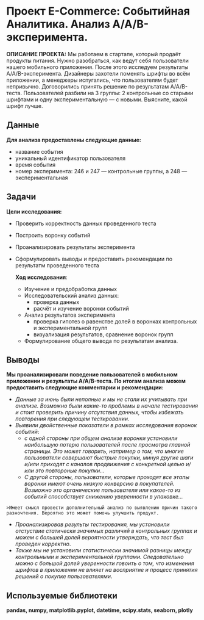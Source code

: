 # Проект E-Commerce: Cобытийная Аналитика. Анализ A/A/B-эксперимента.
**ОПИСАНИЕ ПРОЕКТА:**
Мы работаем в стартапе, который продаёт продукты питания. Нужно разобраться, как ведут себя пользователи нашего мобильного приложения. После этого исследуем результаты A/A/B-эксперимента. Дизайнеры захотели поменять шрифты во всём приложении, а менеджеры испугались, что пользователям будет непривычно. Договорились принять решение по результатам A/A/B-теста. Пользователей разбили на 3 группы: 2 контрольные со старыми шрифтами и одну экспериментальную — с новыми. Выясните, какой шрифт лучше.

## Данные
**Для анализа предоставлены следующие данные:**
* название события
* уникальный идентификатор пользователя
* время события
* номер эксперимента: 246 и 247 — контрольные группы, а 248 — экспериментальная

## Задачи
**Цели исследования:**
* Проверить корректность данных проведенного теста
* Построить воронку событий
* Проанализировать результаты эксперимента
* Сформулировать выводы и предоставить рекомендации по результатм проведенного теста

  **Ход исследования**:
  * Изучение и предобработка данных
  * Исследовательский анализ данных:
    * проверка данных
    * расчёт и изучение воронки событий
  * Анализ результатов эксперимента
    * проверка гипотез о равенстве долей в воронках контрольных и экспериментальной групп
    * визуализация результатов, сравнение воронок групп
  * Формулирование общего вывода по результатам анализа.
  
## Выводы
**Мы проанализировали поведение пользователей в мобильном приложении и результаты A/A/B-теста. По итогам анализа можем предоставить следующие комментарии и рекомендации:**

   + *Данные за июнь были неполные и мы не стали их учитывать при анализе. Возможно были какие-то проблемы в начале тестирования и стоит проверить причину отсутствия данных, чтобы избежать повторения при следующем тестировании*.
   + *Выявили двойственные показатели в рамках исследования воронок событий*:
       + *с одной стороны при общем анализе воронки установили наибольшую потерю пользователей после просмотра главной страницы. Это может говорить, например о том, что многие пользователи совершают быстрые покупки, минуя другие шаги и/или приходят с каналов продвижения с конкретной целью и/или это повтороные покупки...* 
       + *С другой стороны, пользователи, которые проходят все этапы воронки имеют очень низкую конверсию в покупателей. Возможно это  органические пользователи или какое-то из событий способствует снижению уверенности в упаковке...*   
     
    >Имеет смысл провести дополнительный анализ по выявлению причин такого разночтения. Вероятно это может помочь улучшить продукт.
   + *Проанализировав результы тестирования, мы установили отстуствие статически значимых различий в контрольных группах и можем с большей долей вероятности утверждать, что тест был проведен корректно*.
   + *Также мы не установили статистически значимой разницы между контрольными и экспериментальной группами. Следовательно можно с большой долей уверенности говоить о том, что изменения шрифтов в приложении не влияет на восприятие и процесс принятия решений о покупке пользователями*.  
     

## Используемые библиотеки

**pandas, numpy, matplotlib.pyplot, datetime, scipy.stats, seaborn, plotly**